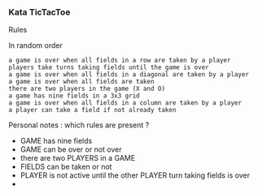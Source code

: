 ### Kata TicTacToe
Rules

In random order

    a game is over when all fields in a row are taken by a player
    players take turns taking fields until the game is over
    a game is over when all fields in a diagonal are taken by a player
    a game is over when all fields are taken
    there are two players in the game (X and O)
    a game has nine fields in a 3x3 grid
    a game is over when all fields in a column are taken by a player
    a player can take a field if not already taken

Personal notes : which rules are present ?
* GAME has nine fields
* GAME can be over or not over
* there are two PLAYERS in a GAME
* FIELDS can be taken or not
* PLAYER is not active until the other PLAYER turn taking fields is over
* 